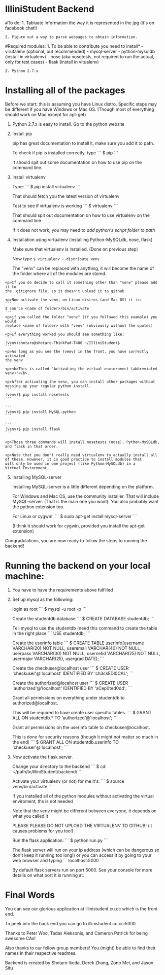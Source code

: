 # IlliniStudent Backend
#To do:
    1. Tabluate information the way it is represented in the jpg (it's on facebook chat!)

    2. Figure out a way to parse webpages to obtain information.

#Required modules:
    1. To be able to contribute you need to install*
       - virutalenv (optional, but recommended)
       - mysql-server
       - python-mysqldb (install in virtualenv)
       - nose (aka nosetests, not required to run the actual, only for test cases)
       - flask (install in vitualenv)

    2. Python 2.7.x

# Installing all of the packages
  <p>Before we start: this is assuming you have Linux distro. Specific steps may be different if you have Windows or Mac OS. (Though most of everything should work on Mac except for apt-get)

  1. Python 2.7.x is easy to install. Go to the python website

  2. Install pip
     <p>pip has great documentation to install it, make sure you add it to path.
     <p>To check if pip is installed correctly, type
     ```
     $ pip
     ```
     <p>It should spit out some documentation on how to use pip on the command line.

  3. Install virtualenv
     <p>Type:
     ```
     $ pip install virtualenv
     ```
     <p>That should fetch you the latest version of virtualenv

     <p>Test to see if virtualenv is working
     ```
     $ virtualenv
     ```
     <p>That should spit out documentation on how to use virtualenv on the command line
     <p>If it does not work, you may need to <em>add python's script folder to path</em>
     
  4. Installation using virtualenv (installing Python-MySQLdb, nose, flask)
    <p>Make sure that virtualenv is installed. (Done on previous step)
    <p>Now type
    ```
    $ virtualenv --distribute venv
    ```
    <p>The "venv" can be replaced with anything, it will become the name of the
    folder where all of the modules are stored.

    <p>If you do decide to call it something other than "venv" please add it to
    the .gitignore file, so it doesn't upload it to github

    <p>Now activate the venv, on Linux distros (and Mac OS) it is:
    ```
    $ source <name of folder>/bin/activate
    ```
    <p>if you called the folder "venv" (if you followed this example) you would
    replace <name of folder> with "venv" (obviously without the quotes)

    <p>If everything worked you should see something like:
    ```
    (venv)shotaro@shotaro-ThinkPad-T400 ~/IlliniStudent$
    ```
    <p>As long as you see the (venv) in the front, you have correctly activated
    the venv

    <p><b>This is called "Activating the virtual enviornment (abbreviated
    venv)"</b>.

    <p>After activating the venv, you can install other packages without
    messing up your regular python install.
    ```
    (venv)$ pip install nosetests
    ```

    ```
    (venv)$ pip install MySQL-python
    ```

    ```
    (venv)$ pip install flask
    ```

    <p>Those three commands will install nosetests (nose), Python-MySQLdb,
    and flask in that order.

    <p>Note that you don't really need virtualenv to actually install all
    of these. However, it is good practice to install modules that
    will only be used in one project (like Python-MySQLdb) in a
    Virtual Enviornment.

  5. Installing MySQL-server
     <p>Installing MySQL-server is a little different depending on
     the platform.

     <p>For Windows and Mac OS, use the community installer.
     That will include MySQL-server. (That is the main one
     you want). You also probably want the python extension
     too.

     <p>For Linux or cygwin:
     ```
     $ sudo apt-get install mysql-server
     ```
     <p>(I think it should work for cygwin, provided you install
     the apt-get extension)

<p>Congradulations, you are now ready to follow the steps to running the backend!
    
# Running the backend on your local machine:
1. You have to have the requirements above fulfilled
2. Set up mysql as the following:

   <p>login as root
   ```
   $ mysql -u root -p
   ```
   
   <p>Create the studentdb database
   ```
   $ CREATE DATABASE studentdb;
   ```
   
   <p>Tell mysql to use the studentdb (need this command to create the table in the right place
   ```
   USE studentdb;
   ```
   
   <p>Create the userinfo table
   ```
   $ CREATE TABLE userinfo(username VARCHAR(20) NOT NULL, useremail VARCHAR(40) NOT NULL, userpass VARCHAR(30) NOT NULL, usernetid VARCHAR(25) NOT NULL, usermajor VARCHAR(25), usergrad DATE);
   ```
   
   <p>Create the checkuser@localhost user
   ```
   $ CREATE USER 'checkuser'@'localhost' IDENTIFIED BY 'ch3ckEDl0CAL';
   ```
   
   <p>Create the authorized@locahost user
   ```
   $ CREATE USER 'authorized'@'localhost' IDENTIFIED BY 'aCep0ted0dd';
   ```
   
   <p>Grant all permissions on everything under studentdb to authorized@localhost.
   <p>This will be required to have create user specific tables.
   ```
   $ GRANT ALL ON studentdb.* TO 'authorized'@'localhost';
   ```
   
   <p>Grant all permissions on the userinfo table to checkuser@localhost.
   <p>This is done for security reasons (though it might not matter so much in the end)
   ```
   $ GRANT ALL ON studentdb.userinfo TO 'checkuser'@'localhost';
   ```

3. Now activate the flask server.

   <p>Change your directory to the backend
   ```
   $ cd ~/path/to/IlliniStudent/backend/
   ```
   
   <p>Activate your virtualenv (or not) for me it's:
   ```
   $ source venv/bin/activate
   ```
   <p>If you installed all of the python modules without activating the virtual enviroment, ths is not needed
   <p>Note that the venv might be different between everyone, it depends on what you called it
   <p>PLEASE PLEASE DO NOT UPLOAD THE VIRTUALENV TO GITHUB! (it causes problems for you too!)

   <p>Run the flask application: 
   ```
   $ python run.py
   ```
   <p>The flask server will run on your ip address (which can be dangerous so don't keep it running too long!) or you can access it by going to your web browser and typing
   ```
   localhost:5000
   ```
   <p>By default flask servers run on port 5000. See your console for more details on what port it is running at.


# Final Words
  <p>You can see our glorious application at illinistudent.cu.cc which is the front end.
  <p>To peek into the back end you can go to illinistudent.cu.cc:5000

  <p>Thanks to Peter Woo, Tadas Aleksonis, and Cameron Patrick for being
  awesome CAs!

  <p>Also thanks to our fellow group members! You (might) be able to find their names in their respective readmes.

  <p>Backend is created by Shotaro Ikeda, Derek Zhang, Zono Mei, and Jason Situ
  

